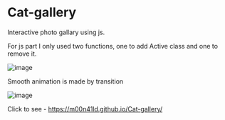 # Cat-gallery
Interactive photo gallary using js.

For js part I only used two functions, one to add Active class and one to remove it.

![image](https://user-images.githubusercontent.com/105647939/221402894-93f176d9-78b2-473f-b6ce-1ece46653229.png)

Smooth animation is made by transition 

![image](https://user-images.githubusercontent.com/105647939/221402965-112608b4-a86c-4139-9fb4-3a361f3c50b3.png)

Click to see - https://m00n41ld.github.io/Cat-gallery/

